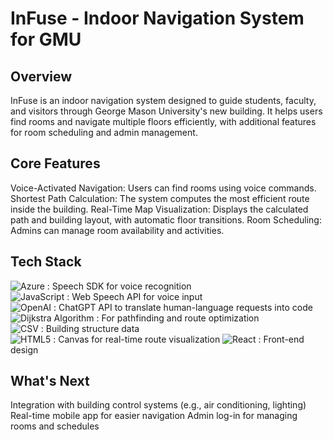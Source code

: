 # InFuse - Indoor Navigation System for GMU

## Overview

InFuse is an indoor navigation system designed to guide students, faculty, and visitors through George Mason University's new building. It helps users find rooms and navigate multiple floors efficiently, with additional features for room scheduling and admin management.

## Core Features

Voice-Activated Navigation: Users can find rooms using voice commands.
Shortest Path Calculation: The system computes the most efficient route inside the building.
Real-Time Map Visualization: Displays the calculated path and building layout, with automatic floor transitions.
Room Scheduling: Admins can manage room availability and activities.

## Tech Stack

![Azure](https://img.shields.io/badge/Azure-0078D4?style=for-the-badge&logo=azure-devops&logoColor=white) : Speech SDK for voice recognition  
![JavaScript](https://img.shields.io/badge/JavaScript-F7DF1E?style=for-the-badge&logo=javascript&logoColor=black) : Web Speech API for voice input  
![OpenAI](https://img.shields.io/badge/OpenAI-412991?style=for-the-badge&logo=openai&logoColor=white) : ChatGPT API to translate human-language requests into code  
![Dijkstra Algorithm](https://img.shields.io/badge/Algorithm-Dijkstra-blue?style=for-the-badge) : For pathfinding and route optimization  
![CSV](https://img.shields.io/badge/CSV-FF9900?style=for-the-badge&logo=csv&logoColor=white) : Building structure data  
![HTML5](https://img.shields.io/badge/HTML5-E34F26?style=for-the-badge&logo=html5&logoColor=white) : Canvas for real-time route visualization
![React](https://img.shields.io/badge/React-61DAFB?style=for-the-badge&logo=react&logoColor=black) : Front-end design  

## What's Next

Integration with building control systems (e.g., air conditioning, lighting)
Real-time mobile app for easier navigation
Admin log-in for managing rooms and schedules
